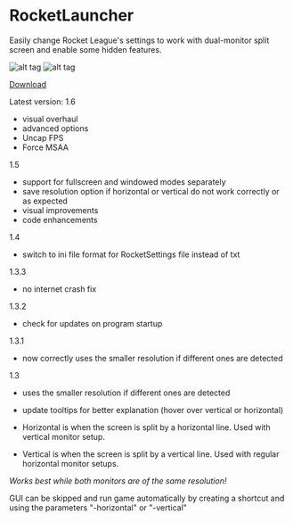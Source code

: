 # RocketLauncher
Easily change Rocket League's settings to work with dual-monitor split screen and enable some hidden features.

![alt tag](http://i.imgur.com/L0o7q7f.png)  ![alt tag](http://i.imgur.com/Rs4SW0g.png)

[Download](https://github.com/rex706/RocketLauncher/releases/download/1.6/RocketLauncher.rar)

Latest version: 1.6
- visual overhaul
- advanced options
 - Uncap FPS
 - Force MSAA

1.5
- support for fullscreen and windowed modes separately
- save resolution option if horizontal or vertical do not work correctly or as expected
- visual improvements
- code enhancements

1.4
- switch to ini file format for RocketSettings file instead of txt

1.3.3
- no internet crash fix

1.3.2
- check for updates on program startup

1.3.1
- now  correctly uses the smaller resolution if different ones are detected

1.3
- uses the smaller resolution if different ones are detected
- update tooltips for better explanation (hover over vertical or horizontal)

 - Horizontal is when the screen is split by a horizontal line. Used with vertical monitor setup.
 - Vertical is when the screen is split by a vertical line. Used with regular horizontal monitor setups.

*Works best while both monitors are of the same resolution!*

GUI can be skipped and run game automatically by creating a shortcut and using the parameters "-horizontal" or "-vertical"
